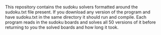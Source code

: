 This repository contains the sudoku solvers formatted around the sudoku.txt file present. If you download any version of the program and have sudoku.txt in the same directory it should run and compile. Each program reads in the sudoku boards and solves all 50 versions of it before returning to you the solved boards and how long it took.
